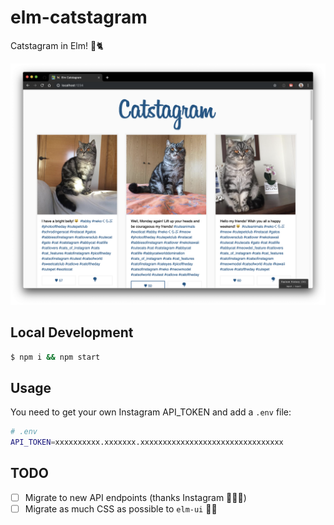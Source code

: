 # elm-catstagram

Catstagram in Elm! 🌳🐈

![catstagram](elm-catstagram.png)

## Local Development

```sh
$ npm i && npm start
```

## Usage

You need to get your own Instagram API_TOKEN and add a `.env` file:

```sh
# .env
API_TOKEN=xxxxxxxxxx.xxxxxxx.xxxxxxxxxxxxxxxxxxxxxxxxxxxxxxxx
```

## TODO

- [ ] Migrate to new API endpoints (thanks Instagram 🤦🏼‍♂️)
- [ ] Migrate as much CSS as possible to `elm-ui` 💅🏼

